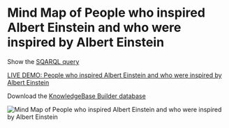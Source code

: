 # Mind Map of People who inspired Albert Einstein and who were inspired by Albert Einstein

Show the [SQARQL query](./AlbertEinstein.sparql)

[LIVE DEMO: People who inspired Albert Einstein and who were inspired by Albert Einstein](https://inforapid.org/webapp/webapp.php?shareddb=atwa7k9pqcOvsRcU8BeyNNLHUM5FzcaenpYad7yrUf6REqOBUmcMMIOPR43VtcGDF6gPVYu9M8bIjoTSnK4F9lTCb4N3INkH)

Download the [KnowledgeBase Builder database](./AlbertEinstein.kdb)

![Mind Map of People who inspired Albert Einstein and who were inspired by Albert Einstein](AlbertEinstein.gif?raw=true "Mind Map of People who inspired Albert Einstein and who were inspired by Albert Einstein")
